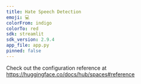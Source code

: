 ```yaml
---
title: Hate Speech Detection
emoji: 💻
colorFrom: indigo
colorTo: red
sdk: streamlit
sdk_version: 2.9.4
app_file: app.py
pinned: false
---
```


Check out the configuration reference at https://huggingface.co/docs/hub/spaces#reference

